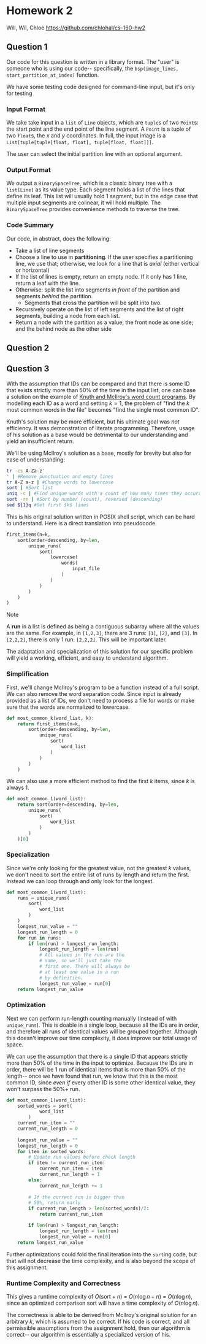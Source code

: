 # Homework 2

Will, Wil, Chloe
https://github.com/chlohal/cs-160-hw2

## Question 1

Our code for this question is written in a library format. The "user" is someone who is using our code-- specifically, the `bsp(image_lines, start_partition_at_index)` function.

We have some testing code designed for command-line input, but it's only for testing

### Input Format

We take take input in a `list` of `Line` objects, which are `tuple`s of two `Point`s: the start point and the end point of the line segment. A `Point` is a tuple of two `float`s, the $x$ and $y$ coordinates. In full, the input image is a `List[tuple[tuple[float, float], tuple[float, float]]]`.

The user can select the initial partition line with an optional argument.

### Output Format 

We output a `BinarySpaceTree`, which is a classic binary tree with a `list[Line]` as its value type. Each segment holds a list of the lines that define its leaf. This list will usually hold 1 segment, but in the edge case that multiple input segments are colinear, it will hold multiple. The `BinarySpaceTree` provides convenience methods to traverse the tree.

### Code Summary

Our code, in abstract, does the following:
- Take a list of line segments
- Choose a line to use in **partitioning**. If the user specifies a partitioning line, we use that; otherwise, we look for a line that is *axial* (either vertical or horizontal)
- If the list of lines is empty, return an empty node. If it only has 1 line, return a leaf with the line.
- Otherwise: split the list into segments *in front* of the partition and segments *behind* the partition.
	- Segments that cross the partition will be split into two.
- Recursively operate on the list of left segments and the list of right segments, building a node from each list.
- Return a node with the partition as a value; the front node as one side; and the behind node as the other side

## Question 2

## Question 3

With the assumption that IDs can be compared and that there is some ID that exists strictly more than 50% of the time in the input list, one can base a solution on the example of [Knuth and McIlroy's word count programs](https://www.cs.tufts.edu/~nr/cs257/archive/don-knuth/pearls-2.pdf). By modelling each ID as a word and setting $k=1$, the problem of "find the $k$ most common words in the file" becomes "find the single most common ID".

Knuth's solution may be more efficient, but his ultimate goal was *not* efficiency. It was demonstration of literate programming. Therefore, usage of his solution as a base would be detrimental to our understanding and yield an insufficient return.

We'll be using McIlroy's solution as a base, mostly for brevity but also for ease of understanding:

```bash
tr -cs A-Za-z' 
' | #Remove punctuation and empty lines
tr A-Z a-z | #Change words to lowercase
sort | #Sort list
uniq -c | #Find unique words with a count of how many times they occurred 
sort -rn | #Sort by number (count), reversed (descending)
sed ${1}q #Get first $k$ lines
```

This is his original solution written in POSIX shell script, which can be hard to understand. Here is a direct translation into pseudocode.


```python 
first_items(n=k, 
	sort(order=descending, by=len, 
		unique_runs(
			sort(
				lowercase(
					words(
						input_file
					)
				)
			)
		)
	)
)
```

> [!NOTE]
> A **run** in a list is defined as being a contiguous subarray where all the values are the same. For example, in `[1,2,3]`, there are 3 runs: `[1]`, `[2]`, and `[3]`. In `[2,2,2]`, there is only 1 run: `[2,2,2]`. This will be important later.


The adaptation and specialization of this solution for our specific problem will yield a working, efficient, 
and easy to understand algorithm.

### Simplification

First, we'll change McIlroy's program to be a function instead of a full script. We can also remove the word separation code. Since input is already provided as a list of IDs, we don't need to process a file for words or make sure that the words are normalized to lowercase.

```python 
def most_common_k(word_list, k):
	return first_items(n=k, 
		sort(order=descending, by=len, 
			unique_runs(
				sort(
					word_list
				)
			)
		)
	)
```

We can also use a more efficient method to find the first $k$ items, since $k$ is always $1$.

```python
def most_common_1(word_list):
	return sort(order=descending, by=len, 
		unique_runs(
			sort(
				word_list
			)
		)
	)[0]
```
### Specialization 

Since we're only looking for the greatest value, not the greatest $k$ values, we don't need to sort the entire list of runs by length and return the first. Instead we can loop through and only look for the longest. 

```python
def most_common_1(word_list):
	runs = unique_runs(
		sort(
			word_list
		)
	)
	longest_run_value = ""
	longest_run_length = 0
	for run in runs:
		if len(run) > longest_run_length:
			longest_run_length = len(run)
			# All values in the run are the
			# same, so we'll just take the 
			# first one. There will always be 
			# at least one value in a run 
			# by definition.
			longest_run_value = run[0]
	return longest_run_value
```

### Optimization 

Next we can perform run-length counting manually (instead of with `unique_runs`). This is doable in a single loop, because all the IDs are in order, and therefore all runs of identical values will be grouped together. Although this doesn't improve our time complexity, it *does* improve our total usage of space.

We can use the assumption that there is a single ID that appears strictly more than 50% of the time in the input to optimize. Because the IDs are in order, there will be 1 run of identical items that is more than 50% of the length-- once we have found that run, we know that this is the most common ID, since *even if* every other ID is some other identical value, they won't surpass the 50%+ run. 

```python
def most_common_1(word_list):
	sorted_words = sort(
			word_list
		)
	current_run_item = ""
	current_run_length = 0
	
	longest_run_value = ""
	longest_run_length = 0
	for item in sorted_words:
		# Update run values before check length
		if item != current_run_item:
			current_run_item = item
			current_run_length = 1
		else:
			current_run_length += 1
		
		# If the current run is bigger than
		# 50%, return early 
		if current_run_length > len(sorted_words)/2:
	        return current_run_item

		if len(run) > longest_run_length:
			longest_run_length = len(run)
			longest_run_value = run[0]
	return longest_run_value
```


Further optimizations could fold the final iteration into the `sort`ing code, but that will not decrease the time complexity, and is also beyond the scope of this assignment.

### Runtime Complexity and Correctness

This gives a runtime complexity of $O(\text{sort} + n)$ = $O(n \log n + n)$ = $O(n \log n)$, since an optimized comparison sort will have a time complexity of $O(n \log n)$.

The correctness is able to be derived from McIlroy's original solution for an arbitrary $k$, which is assumed to be correct. If his code is correct, and all permissible assumptions from the assignment hold, then our algorithm is correct-- our algorithm is essentially a specialized version of his.